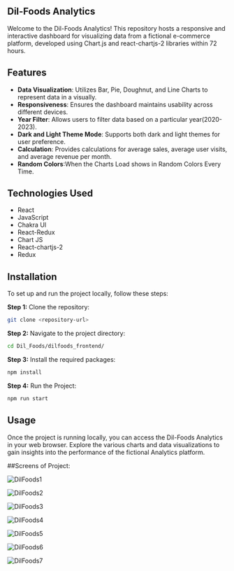 ## Dil-Foods Analytics

Welcome to the Dil-Foods Analytics! This repository hosts a responsive and interactive dashboard for visualizing data from a fictional e-commerce platform, developed using Chart.js and react-chartjs-2 libraries within 72 hours.

## Features

- **Data Visualization**: Utilizes Bar, Pie, Doughnut, and Line Charts to represent data in a visually.
- **Responsiveness**: Ensures the dashboard maintains usability across different devices.
- **Year Filter**: Allows users to filter data based on a particular year(2020-2023).
- **Dark and Light Theme Mode**: Supports both dark and light themes for user preference.
- **Calculation**: Provides calculations for average sales, average user visits, and average revenue per month.
- **Random Colors**:When the Charts Load shows in Random Colors Every Time.

## Technologies Used

- React
- JavaScript
- Chakra UI
- React-Redux
- Chart JS
- React-chartjs-2
- Redux

## Installation

To set up and run the project locally, follow these steps:

**Step 1:** Clone the repository:

```bash
git clone <repository-url>
```

**Step 2:** Navigate to the project directory:

```bash
cd Dil_Foods/dilfoods_frontend/
```

**Step 3:** Install the required packages:

```bash
npm install
```

**Step 4:** Run the Project:

```bash
npm run start
```

## Usage
Once the project is running locally, you can access the Dil-Foods Analytics in your web browser. 
Explore the various charts and data visualizations to gain insights into the performance of the fictional Analytics platform.


##Screens of Project:

![DilFoods1](https://github.com/kiranwankhade/Dil_Foods/assets/49937312/a4835873-a184-43b4-9618-d0c463fae75f)

![DilFoods2](https://github.com/kiranwankhade/Dil_Foods/assets/49937312/6630132a-5838-4df1-85c5-26cf73fce641)

![DilFoods3](https://github.com/kiranwankhade/Dil_Foods/assets/49937312/802897f1-4a49-4527-aa36-79446cf7487f)

![DilFoods4](https://github.com/kiranwankhade/Dil_Foods/assets/49937312/b417ca0c-0c59-44c8-bcd6-0f28132bfc2d)

![DilFoods5](https://github.com/kiranwankhade/Dil_Foods/assets/49937312/5f8dbb91-d320-4e83-976b-451c386bb16e)

![DilFoods6](https://github.com/kiranwankhade/Dil_Foods/assets/49937312/903a7c45-0dfa-4f1c-8129-0032aac99f4c)

![DilFoods7](https://github.com/kiranwankhade/Dil_Foods/assets/49937312/82c27eaf-ffcd-4ad7-8b67-91ad128b7ef1)

